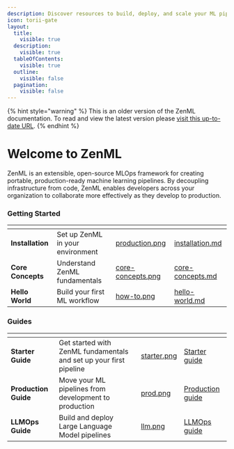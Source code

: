 ```yaml
---
description: Discover resources to build, deploy, and scale your ML pipelines with ZenML.
icon: torii-gate
layout:
  title:
    visible: true
  description:
    visible: true
  tableOfContents:
    visible: true
  outline:
    visible: false
  pagination:
    visible: false
---
```


{% hint style="warning" %}
This is an older version of the ZenML documentation. To read and view the latest version please [visit this up-to-date URL](https://docs.zenml.io).
{% endhint %}


# Welcome to ZenML

ZenML is an extensible, open-source MLOps framework for creating portable, production-ready machine learning pipelines. By decoupling infrastructure from code, ZenML enables developers across your organization to collaborate more effectively as they develop to production.

### Getting Started

<table data-view="cards"><thead><tr><th></th><th></th><th data-hidden data-card-cover data-type="files"></th><th data-hidden data-card-target data-type="content-ref"></th></tr></thead><tbody><tr><td><strong>Installation</strong></td><td>Set up ZenML in your environment</td><td><a href=".gitbook/assets/production.png">production.png</a></td><td><a href="getting-started/installation.md">installation.md</a></td></tr><tr><td><strong>Core Concepts</strong></td><td>Understand ZenML fundamentals</td><td><a href=".gitbook/assets/core-concepts.png">core-concepts.png</a></td><td><a href="getting-started/core-concepts.md">core-concepts.md</a></td></tr><tr><td><strong>Hello World</strong></td><td>Build your first ML workflow</td><td><a href=".gitbook/assets/how-to.png">how-to.png</a></td><td><a href="getting-started/hello-world.md">hello-world.md</a></td></tr></tbody></table>

### Guides

<table data-view="cards"><thead><tr><th></th><th></th><th data-hidden data-card-cover data-type="files"></th><th data-hidden data-card-target data-type="content-ref"></th></tr></thead><tbody><tr><td><strong>Starter Guide</strong></td><td>Get started with ZenML fundamentals and set up your first pipeline</td><td><a href=".gitbook/assets/starter.png">starter.png</a></td><td><a href="https://app.gitbook.com/s/75OYotLPi8TviSrtZTJZ/starter-guide">Starter guide</a></td></tr><tr><td><strong>Production Guide</strong></td><td>Move your ML pipelines from development to production</td><td><a href=".gitbook/assets/prod.png">prod.png</a></td><td><a href="https://app.gitbook.com/s/75OYotLPi8TviSrtZTJZ/production-guide">Production guide</a></td></tr><tr><td><strong>LLMOps Guide</strong></td><td>Build and deploy Large Language Model pipelines</td><td><a href=".gitbook/assets/llm.png">llm.png</a></td><td><a href="https://app.gitbook.com/s/75OYotLPi8TviSrtZTJZ/llmops-guide">LLMOps guide</a></td></tr></tbody></table>
